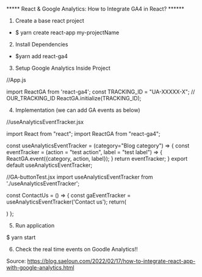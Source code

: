 ***** React & Google Analytics: How to Integrate GA4 in React? ******

1. Create a base react project

- $ yarn create react-app my-projectName


2. Install Dependencies

- $yarn add react-ga4



3. Setup Google Analytics Inside Project

//App.js 

  import ReactGA from 'react-ga4';
  const TRACKING_ID = "UA-XXXXX-X"; // OUR_TRACKING_ID
  ReactGA.initialize(TRACKING_ID);


4. Implementation (we can add GA events as below)

//useAnalyticsEventTracker.jsx

import React from "react";
import ReactGA from "react-ga4";

const useAnalyticsEventTracker = (category="Blog category") => {
  const eventTracker = (action = "test action", label = "test label") => {
    ReactGA.event({category, action, label});
  }
  return eventTracker;
}
export default useAnalyticsEventTracker;

//GA-buttonTest.jsx
import useAnalyticsEventTracker from './useAnalyticsEventTracker';

const ContactUs = () => {
  const gaEventTracker = useAnalyticsEventTracker('Contact us');
  return(
<!--   <div>
    <h3>Contact Us</h3>
     <div> 
       <a href="#" onClick={()=>gaEventTracker('call')}>Call Us</a>
      </div>
     <div>
       <a href="mailto:someone@example.com" onClick={()=>gaEventTracker('email')}>Write to us</a>
      </div>
  </div> -->
  )
};




5. Run application 

$ yarn start




6. Check the real time events on Goodle Analytics!!



Source: 
https://blog.saeloun.com/2022/02/17/how-to-integrate-react-app-with-google-analytics.html
